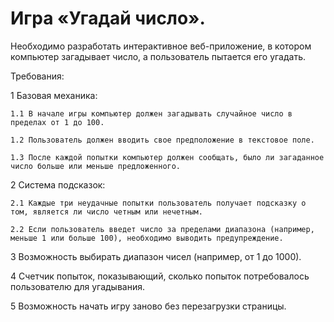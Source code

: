 # Игра «Угадай число». 
Необходимо разработать интерактивное веб-приложение, в котором компьютер загадывает число, а пользователь пытается его угадать.

Требования:  

  1 Базовая механика:  
  
    1.1 В начале игры компьютер должен загадывать случайное число в пределах от 1 до 100.  
    
    1.2 Пользователь должен вводить свое предположение в текстовое поле.  
    
    1.3 После каждой попытки компьютер должен сообщать, было ли загаданное число больше или меньше предложенного.
    
  2 Система подсказок:  
  
    2.1 Каждые три неудачные попытки пользователь получает подсказку о том, является ли число четным или нечетным.  
    
    2.2 Если пользователь введет число за пределами диапазона (например, меньше 1 или больше 100), необходимо выводить предупреждение.  
    
  3 Возможность выбирать диапазон чисел (например, от 1 до 1000).  
  
  4 Счетчик попыток, показывающий, сколько попыток потребовалось пользователю для угадывания.  
  
  5 Возможность начать игру заново без перезагрузки страницы.  
